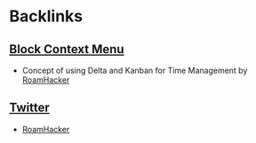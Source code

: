 
# Backlinks
## [Block Context Menu](<Block Context Menu.md>)
- Concept of using Delta and Kanban for Time Management by [RoamHacker](<RoamHacker.md>)

## [Twitter](<Twitter.md>)
- [RoamHacker]([RoamHacker](<RoamHacker.md>))

